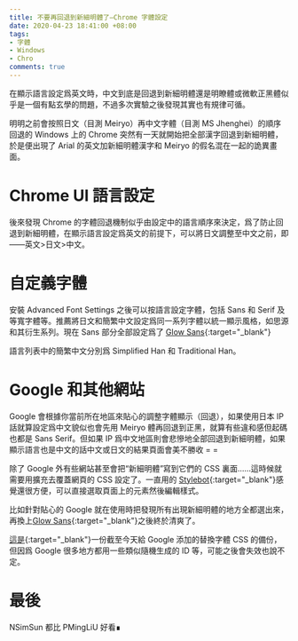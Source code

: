 ```yaml
---
title: 不要再回退到新細明體了—Chrome 字體設定
date: 2020-04-23 18:41:00 +08:00
tags:
- 字體
- Windows
- Chro
comments: true
---
```


在顯示語言設定爲英文時，中文到底是回退到新細明體還是明瞭體或微軟正黑體似乎是一個有點玄學的問題，不過多次實驗之後發現其實也有規律可循。

明明之前會按照日文（目測 Meiryo）再中文字體（目測 MS Jhenghei）的順序回退的 Windows 上的 Chrome 突然有一天就開始把全部漢字回退到新細明體，於是便出現了 Arial 的英文加新細明體漢字和 Meiryo 的假名混在一起的詭異畫面。

# Chrome UI 語言設定

後來發現 Chrome 的字體回退機制似乎由設定中的語言順序來決定，爲了防止回退到新細明體，在顯示語言設定爲英文的前提下，可以將日文調整至中文之前，即——英文>日文>中文。

# 自定義字體

安裝 Advanced Font Settings 之後可以按語言設定字體，包括 Sans 和 Serif 及等寬字體等。推薦將日文和簡繁中文設定爲同一系列字體以統一顯示風格，如思源和其衍生系列。現在 Sans 部分全部設定爲了 [Glow Sans](https://github.com/welai/glow-sans){:target="_blank"}

語言列表中的簡繁中文分別爲 Simplified Han 和 Traditional Han。

# Google 和其他網站

Google 會根據你當前所在地區來貼心的調整字體顯示（回退），如果使用日本 IP 話就算設定爲中文貌似也會先用 Meiryo 體再回退到正黑，就算有些違和感但起碼也都是 Sans Serif。但如果 IP 爲中文地區則會悲慘地全部回退到新細明體，如果顯示語言也是中文的話中文或日文的結果頁面會美不勝收 = =

除了 Google 外有些網站甚至會把“新細明體”寫到它們的 CSS 裏面……這時候就需要用擴充去覆蓋網頁的 CSS 設定了。一直用的 [Stylebot](https://chrome.google.com/webstore/detail/stylebot/oiaejidbmkiecgbjeifoejpgmdaleoha?hl=en){:target="_blank"}感覺還很方便，可以直接選取頁面上的元素然後編輯樣式。

比如針對貼心的 Google 就在使用時把發現所有出現新細明體的地方全都選出來，再換上[Glow Sans](https://github.com/welai/glow-sans){:target="_blank"}之後終於清爽了。

[這是](https://img.dorawei.xyz/20200423-no-more-PMingLiU-Chrome/stylebot-google-bak.txt){:target="_blank"}一份截至今天給 Google 添加的替換字體 CSS 的備份，但因爲 Google 很多地方都用一些類似隨機生成的 ID 等，可能之後會失效也說不定。

# 最後
NSimSun 都比 PMingLiU 好看∎